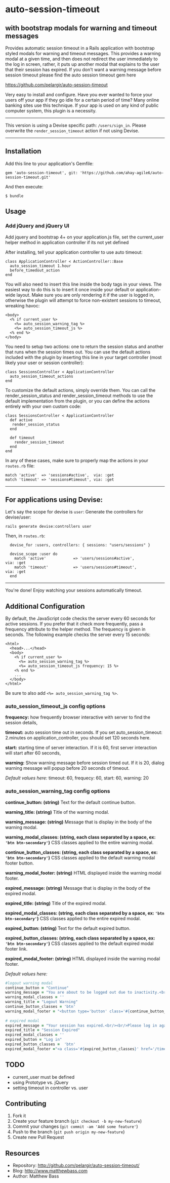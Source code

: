 # auto-session-timeout 
## with bootstrap modals for warning and timeout messages

Provides automatic session timeout in a Rails application with bootstrap
styled modals for warning and timeout messages.
This provides a warning modal at a given time, and then does not redirect the user immediately to the log in screen, rather, it
puts up another modal that explains to the user that their session has expired.
If you don't want a warning message before session timeout please find the auto session timeout gem here
 
https://github.com/pelargir/auto-session-timeout
 
Very easy to install and configure. Have you ever wanted to force your users
off your app if they go idle for a certain period of time? Many
online banking sites use this technique. If your app is used on any
kind of public computer system, this plugin is a necessity.

***
This version is using a Devise specific path: `/users/sign_in`. Please overwrite the `render_session_timeout` action
if not using Devise.
***
## Installation

Add this line to your application's Gemfile:

    gem 'auto-session-timeout', git: 'https://github.com/ahay-agile6/auto-session-timeout.git'

And then execute:

    $ bundle


## Usage
### Add jQuery and jQuery UI
Add jquery and bootstrap 4+ on your application.js file, set the current_user helper method in application controller if its not yet defined

After installing, tell your application controller to use auto timeout:

    class ApplicationController < ActionController::Base
      auto_session_timeout 1.hour
      before_timedout_action
    end

You will also need to insert this line inside the body tags in your
views. The easiest way to do this is to insert it once inside your
default or application-wide layout. Make sure you are only rendering
it if the user is logged in, otherwise the plugin will attempt to force
non-existent sessions to timeout, wreaking havoc:

    <body>
      <% if current_user %>
        <%= auto_session_warning_tag %>
        <%= auto_session_timeout_js %>
      <% end %>
    </body>

You need to setup two actions: one to return the session status and
another that runs when the session times out. You can use the default
actions included with the plugin by inserting this line in your target
controller (most likely your user or session controller):

    class SessionsController < ApplicationController
      auto_session_timeout_actions
    end

To customize the default actions, simply override them. You can call
the render_session_status and render_session_timeout methods to use
the default implementation from the plugin, or you can define the
actions entirely with your own custom code:

    class SessionsController < ApplicationController
      def active
       render_session_status
      end
      
      def timeout
        render_session_timeout
      end
    end

In any of these cases, make sure to properly map the actions in
your `routes.rb` file:

    match 'active'  => 'sessions#active',  via: :get
    match 'timeout' => 'sessions#timeout', via: :get

***
## For applications using Devise:
Let's say the scope for devise is `user`:
Generate the controllers for devise/user:

`rails generate devise:controllers user`

Then, in `routes.rb`:

```
  devise_for :users, controllers: { sessions: "users/sessions" }

  devise_scope :user do
    match 'active'            => 'users/sessions#active',               via: :get
    match 'timeout'           => 'users/sessions#timeout',              via: :get
  end
``` 
***
You're done! Enjoy watching your sessions automatically timeout.

## Additional Configuration

By default, the JavaScript code checks the server every 60 seconds for
active sessions. If you prefer that it check more frequently, pass a
frequency attribute to the helper method. The frequency is given in
seconds. The following example checks the server every 15 seconds:

    <html>
      <head>...</head>
      <body>
        <% if current_user %>
          <%= auto_session_warning_tag %>
          <%= auto_session_timeout_js frequency: 15 %>
        <% end %>
        ...
      </body>
    </html>

Be sure to also add `<%= auto_session_warning_tag %>`.
   
### auto_session_timeout_js config options
**frequency:** how frequently browser interactive with server to find the session details,

**timeout:** auto session time out in seconds. If you set auto_session_timeout: 2.minutes on application_controller, you should set 120 seconds here.

**start:** starting time of server interaction. If it is 60, first server interaction will start after 60 seconds,

**warning:** Show warning message before session timed out. If it is 20, dialog warning message will popup before 20 seconds of timeout.

*Default values here:*
timeout: 60,
frequecy: 60,
start: 60,
warning: 20

### auto_session_warning_tag config options
**continue_button: (string)** Text for the default continue button.

**warning_title: (string)** Title of the warning modal.

**warning_message: (string)** Message that is display in the body of the warning modal.

**warning_modal_classes: (string, each class separated by a space, ex: `'btn btn-secondary'`)** CSS classes applied to the entire warning modal.

**continue_button_classes: (string, each class separated by a space, ex: `'btn btn-secondary'`)** CSS classes applied to the default warning modal footer button.

**warning_modal_footer: (string)** HTML displayed inside the warning modal footer.

**expired_message: (string)** Message that is display in the body of the expired modal.

**expired_title: (string)** Title of the expired modal.

**expired_modal_classes: (string, each class separated by a space, ex: `'btn btn-secondary'`)** CSS classes applied to the entire expired modal.

**expired_button: (string)** Text for the default expired button.

**expired_button_classes: (string, each class separated by a space, ex: `'btn btn-secondary'`)** CSS classes applied to the default expired modal footer link.

**expired_modal_footer: (string)** HTML displayed inside the warning modal footer.

*Default values here:*
```ruby
#logout warning modal
continue_button = "Continue"
warning_message = "You are about to be logged out due to inactivity.<br/><br/>Please click &lsquo;#{continue_button}&rsquo; to stay logged in."
warning_modal_classes = ''
warning_title = "Logout Warning"
continue_button_classes = 'btn'
warning_modal_footer = "<button type='button' class='#{continue_button_classes}' id='session-refresh-button' data-dismiss='modal'>#{continue_button}</button>"
    
# expired modal
expired_message = "Your session has expired.<br/><br/>Please log in again to continue."
expired_title = "Session Expired"
expired_modal_classes = ''
expired_button = "Log in"
expired_button_classes =  'btn'
expired_modal_footer ="<a class='#{expired_button_classes}' href='/timeout'>#{expired_button}</a>"
````

## TODO

* current_user must be defined
* using Prototype vs. jQuery
* setting timeout in controller vs. user

## Contributing

1. Fork it
2. Create your feature branch (`git checkout -b my-new-feature`)
3. Commit your changes (`git commit -am 'Add some feature'`)
4. Push to the branch (`git push origin my-new-feature`)
5. Create new Pull Request

## Resources

* Repository: http://github.com/pelargir/auto-session-timeout/
* Blog: http://www.matthewbass.com
* Author: Matthew Bass

